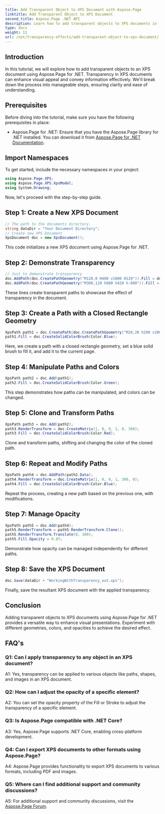 ```yaml
---
title: Add Transparent Object to XPS Document with Aspose.Page
linktitle: Add Transparent Object to XPS Document
second_title: Aspose.Page .NET API
description: Learn how to add transparent objects to XPS documents in .NET using Aspose.Page. Enhance visual appeal with step-by-step guidance.
type: docs
weight: 11
url: /net/transparency-effects/add-transparent-object-to-xps-document/
---
```

## Introduction

In this tutorial, we will explore how to add transparent objects to an XPS document using Aspose.Page for .NET. Transparency in XPS documents can enhance visual appeal and convey information effectively. We'll break down the process into manageable steps, ensuring clarity and ease of understanding.

## Prerequisites

Before diving into the tutorial, make sure you have the following prerequisites in place:

- Aspose.Page for .NET: Ensure that you have the Aspose.Page library for .NET installed. You can download it from [Aspose.Page for .NET Documentation](https://reference.aspose.com/page/net/).

## Import Namespaces

To get started, include the necessary namespaces in your project:

```csharp
using Aspose.Page.XPS;
using Aspose.Page.XPS.XpsModel;
using System.Drawing;
```

Now, let's proceed with the step-by-step guide.

## Step 1: Create a New XPS Document

```csharp
// The path to the documents directory.
string dataDir = "Your Document Directory";
// Create new XPS Document
XpsDocument doc = new XpsDocument();
```

This code initializes a new XPS document using Aspose.Page for .NET.

## Step 2: Demonstrate Transparency

```csharp
// Just to demonstrate transparency
doc.AddPath(doc.CreatePathGeometry("M120,0 H400 v1000 H120")).Fill = doc.CreateSolidColorBrush(Color.Gray);
doc.AddPath(doc.CreatePathGeometry("M300,120 h600 V420 h-600")).Fill = doc.CreateSolidColorBrush(Color.Gray);
```

These lines create transparent paths to showcase the effect of transparency in the document.

## Step 3: Create a Path with a Closed Rectangle Geometry

```csharp
XpsPath path1 = doc.CreatePath(doc.CreatePathGeometry("M20,20 h200 v200 h-200 z"));
path1.Fill = doc.CreateSolidColorBrush(Color.Blue);
```

Here, we create a path with a closed rectangle geometry, set a blue solid brush to fill it, and add it to the current page.

## Step 4: Manipulate Paths and Colors

```csharp
XpsPath path2 = doc.Add(path1);
path2.Fill = doc.CreateSolidColorBrush(Color.Green);
```

This step demonstrates how paths can be manipulated, and colors can be changed.

## Step 5: Clone and Transform Paths

```csharp
XpsPath path3 = doc.Add(path2);
path3.RenderTransform = doc.CreateMatrix(1, 0, 0, 1, 0, 300);
path3.Fill = doc.CreateSolidColorBrush(Color.Red);
```

Clone and transform paths, shifting and changing the color of the cloned path.

## Step 6: Repeat and Modify Paths

```csharp
XpsPath path4 = doc.AddPath(path2.Data);
path4.RenderTransform = doc.CreateMatrix(1, 0, 0, 1, 300, 0);
path4.Fill = doc.CreateSolidColorBrush(Color.Blue);
```

Repeat the process, creating a new path based on the previous one, with modifications.

## Step 7: Manage Opacity

```csharp
XpsPath path5 = doc.Add(path4);
path5.RenderTransform = path5.RenderTransform.Clone();
path5.RenderTransform.Translate(0, 300);
path5.Fill.Opacity = 0.8f;
```

Demonstrate how opacity can be managed independently for different paths.

## Step 8: Save the XPS Document

```csharp
doc.Save(dataDir + "WorkingWithTransparency_out.xps");
```

Finally, save the resultant XPS document with the applied transparency.

## Conclusion

Adding transparent objects to XPS documents using Aspose.Page for .NET provides a versatile way to enhance visual presentations. Experiment with different geometries, colors, and opacities to achieve the desired effect.

## FAQ's

### Q1: Can I apply transparency to any object in an XPS document?

A1: Yes, transparency can be applied to various objects like paths, shapes, and images in an XPS document.

### Q2: How can I adjust the opacity of a specific element?

A2: You can set the opacity property of the Fill or Stroke to adjust the transparency of a specific element.

### Q3: Is Aspose.Page compatible with .NET Core?

A3: Yes, Aspose.Page supports .NET Core, enabling cross-platform development.

### Q4: Can I export XPS documents to other formats using Aspose.Page?

A4: Aspose.Page provides functionality to export XPS documents to various formats, including PDF and images.

### Q5: Where can I find additional support and community discussions?

A5: For additional support and community discussions, visit the [Aspose.Page Forum](https://forum.aspose.com/c/page/39).
